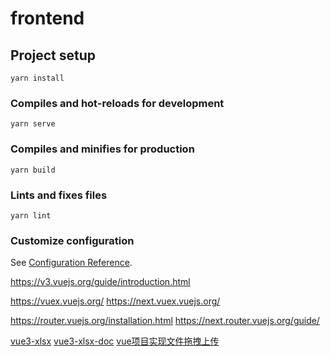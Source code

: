 # frontend

## Project setup

```
yarn install
```

### Compiles and hot-reloads for development

```
yarn serve
```

### Compiles and minifies for production

```
yarn build
```

### Lints and fixes files

```
yarn lint
```

### Customize configuration

See [Configuration Reference](https://cli.vuejs.org/config/).

https://v3.vuejs.org/guide/introduction.html

https://vuex.vuejs.org/
https://next.vuex.vuejs.org/

https://router.vuejs.org/installation.html
https://next.router.vuejs.org/guide/

[vue3-xlsx](https://www.npmjs.com/package/vue3-xlsx)
[vue3-xlsx-doc](https://joaomede.github.io/vue3-xlsx/)
[vue项目实现文件拖拽上传](https://www.jianshu.com/p/83311935d0c0)